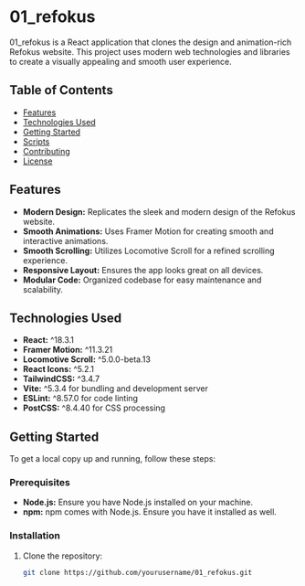 # 01_refokus

01_refokus is a React application that clones the design and animation-rich Refokus website. This project uses modern web technologies and libraries to create a visually appealing and smooth user experience.

## Table of Contents

- [Features](#features)
- [Technologies Used](#technologies-used)
- [Getting Started](#getting-started)
- [Scripts](#scripts)
- [Contributing](#contributing)
- [License](#license)

## Features

- **Modern Design:** Replicates the sleek and modern design of the Refokus website.
- **Smooth Animations:** Uses Framer Motion for creating smooth and interactive animations.
- **Smooth Scrolling:** Utilizes Locomotive Scroll for a refined scrolling experience.
- **Responsive Layout:** Ensures the app looks great on all devices.
- **Modular Code:** Organized codebase for easy maintenance and scalability.

## Technologies Used

- **React:** ^18.3.1
- **Framer Motion:** ^11.3.21
- **Locomotive Scroll:** ^5.0.0-beta.13
- **React Icons:** ^5.2.1
- **TailwindCSS:** ^3.4.7
- **Vite:** ^5.3.4 for bundling and development server
- **ESLint:** ^8.57.0 for code linting
- **PostCSS:** ^8.4.40 for CSS processing

## Getting Started

To get a local copy up and running, follow these steps:

### Prerequisites

- **Node.js:** Ensure you have Node.js installed on your machine.
- **npm:** npm comes with Node.js. Ensure you have it installed as well.

### Installation

1. Clone the repository:
   ```sh
   git clone https://github.com/yourusername/01_refokus.git
